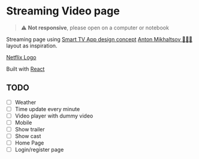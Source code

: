 # Streaming Video page

> :warning: **Not responsive**, please open on a computer or notebook

Streaming page using [Smart TV App design concept](https://dribbble.com/shots/15059256-Smart-TV-App-design-concept) [Anton Mikhaltsov 👨🏻‍🎨](https://dribbble.com/mikhaltsov23) layout as inspiration.

[Netflix Logo](https://brand.netflix.com/en/assets/)

Built with [React](https://reactjs.org/)


## TODO

- [ ] Weather 
- [ ] Time update every minute
- [ ] Video player with dummy video
- [ ] Mobile
- [ ] Show trailer
- [ ] Show cast
- [ ] Home Page
- [ ] Login/register page
